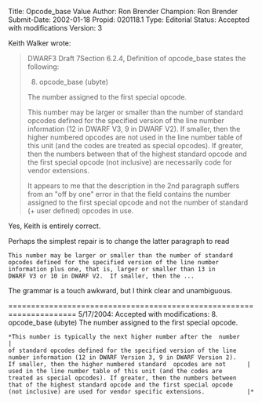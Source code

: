 Title:       Opcode_base Value
Author:      Ron Brender
Champion:    Ron Brender
Submit-Date: 2002-01-18
Propid:      020118.1
Type:        Editorial
Status:      Accepted with modifications
Version:     3

Keith Walker wrote:
>DWARF3 Draft 7Section 6.2.4, Definition of opcode_base states the following:
>
>    8. opcode_base (ubyte)
>
>    The number assigned to the first special opcode.
>
>    This number may be larger or smaller than the number of standard
>    opcodes defined for the specified version of the line number
>    information (12 in DWARF V3, 9 in DWARF V2).  If smaller, then the
>    higher numbered opcodes are not used in the line number table
>    of this unit (and the codes are treated as special opcodes).  If
>    greater, then the numbers between that of the highest standard
>    opcode and the first special opcode (not inclusive) are necessarily
>    code for vendor extensions.
>
>It appears to me that the description in the 2nd paragraph suffers from an
>"off by one" error in that the field contains the number assigned to the
>first special opcode and not the number of standard (+ user defined)
>opcodes in use.

Yes, Keith is entirely correct.

Perhaps the simplest repair is to change the latter paragraph to read

    This number may be larger or smaller than the number of standard
    opcodes defined for the specified version of the line number
    information plus one, that is, larger or smaller than 13 in
    DWARF V3 or 10 in DWARF V2.  If smaller, then the ...

The grammar is a touch awkward, but I think clear and unambiguous.

=====================================================================
5/17/2004:  Accepted with modifications:
 8. opcode_base (ubyte) 
    The number assigned to the first special opcode.

    *This number is typically the next higher number after the  number    |
    of standard opcodes defined for the specified version of the line
    number information (12 in DWARF Version 3, 9 in DWARF Version 2).
    If smaller, then the higher numbered standard  opcodes are not      |
    used in the line number table of this unit (and the codes are
    treated as special opcodes). If greater, then the numbers between
    that of the highest standard opcode and the first special opcode
    (not inclusive) are used for vendor specific extensions.            |*
